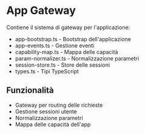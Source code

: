 # App Gateway

Contiene il sistema di gateway per l'applicazione:
- app-bootstrap.ts - Bootstrap dell'applicazione
- app-events.ts - Gestione eventi
- capability-map.ts - Mappa delle capacità
- param-normalizer.ts - Normalizzazione parametri
- session-store.ts - Store delle sessioni
- types.ts - Tipi TypeScript

## Funzionalità
- Gateway per routing delle richieste
- Gestione sessioni utente
- Normalizzazione parametri
- Mappa delle capacità dell'app
